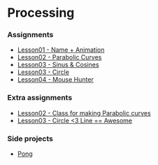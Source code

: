 <h1> Processing </h1>

<h3> Assignments </h3>

<ul>
  <li><a href="https://github.com/oscaroders/Processing/blob/master/Lesson01/Lesson01.pde">Lesson01 - Name + Animation</a></li>
  <li><a href="https://github.com/oscaroders/Processing/tree/master/Lesson02/ParabolicCurves">Lesson02 - Parabolic Curves</a></li>
  <li><a href="https://github.com/oscaroders/Processing/blob/master/Lesson03/sincos/sincos.pde">Lesson03 - Sinus & Cosines</a></li>
  <li><a href="https://github.com/oscaroders/Processing/blob/master/Lesson03/circle/circle.pde">Lesson03 - Circle</a></li>
  <li><a href="https://github.com/oscaroders/Processing/blob/master/Lesson04/mouseHunter/mouseHunter.pde">Lesson04 - Mouse Hunter</a></li>
</ul>

<h3> Extra assignments </h3>
<ul>
  <li><a href="https://github.com/oscaroders/Processing/blob/master/Lesson02/ParabolicCurvesClass/ParabolicCurvesClass.pde">Lesson02 - Class for making Parabolic curves</a></li>  
  <li><a href="https://github.com/oscaroders/Processing/blob/master/Lesson03/trigincolor/trigincolor.pde">Lesson03 - Circle <3 Line == Awesome</a></li>
</ul>

<h3> Side projects </h3>

<ul>
  <li><a href="https://github.com/oscaroders/Processing/blob/master/SideProjects/Pong/Pong.pde">Pong</a></li>
</ul>
